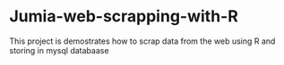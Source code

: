 # Jumia-web-scrapping-with-R
This project is demostrates how to scrap data from the web using R and  storing in mysql databaase
